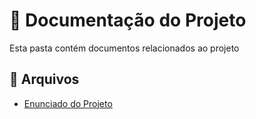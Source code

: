 # 📂 Documentação do Projeto
Esta pasta contém documentos relacionados ao projeto

## 📄 Arquivos
- [Enunciado do Projeto](./LAB01/Docs/LAB01/Docs/LAB01-Sistema-de-Matriculas.pdf)
